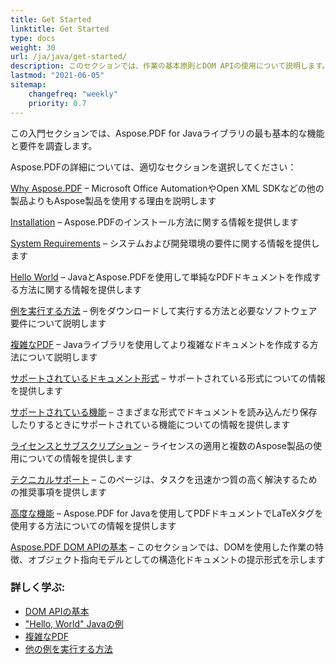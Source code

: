```yaml
---
title: Get Started 
linktitle: Get Started
type: docs
weight: 30
url: /ja/java/get-started/
description: このセクションでは、作業の基本原則とDOM APIの使用について説明します。また、PDFドキュメントを作成するための単純および複雑な例を示します
lastmod: "2021-06-05"   
sitemap: 
    changefreq: "weekly"
    priority: 0.7
---
```


この入門セクションでは、Aspose.PDF for Javaライブラリの最も基本的な機能と要件を調査します。

Aspose.PDFの詳細については、適切なセクションを選択してください：

[Why Aspose.PDF](/pdf/ja/java/why-aspose-pdf/) – Microsoft Office AutomationやOpen XML SDKなどの他の製品よりもAspose製品を使用する理由を説明します

[Installation](/pdf/ja/java/installation/) – Aspose.PDFのインストール方法に関する情報を提供します

[System Requirements](/pdf/ja/java/system-requirements/) – システムおよび開発環境の要件に関する情報を提供します

[Hello World](/pdf/ja/java/hello-world-example/) – JavaとAspose.PDFを使用して単純なPDFドキュメントを作成する方法に関する情報を提供します

[例を実行する方法](/pdf/ja/java/how-to-run-other-examples/) – 例をダウンロードして実行する方法と必要なソフトウェア要件について説明します

[複雑なPDF](/pdf/ja/java/complex-pdf-example/) – Javaライブラリを使用してより複雑なドキュメントを作成する方法について説明します

[サポートされているドキュメント形式](/pdf/ja/java/supported-file-formats/) – サポートされている形式についての情報を提供します

[サポートされている機能](/pdf/ja/java/key-features/) – さまざまな形式でドキュメントを読み込んだり保存したりするときにサポートされている機能についての情報を提供します

[ライセンスとサブスクリプション](/pdf/ja/java/licensing/) – ライセンスの適用と複数のAspose製品の使用についての情報を提供します

[テクニカルサポート](/pdf/ja/java/technical-support/) – このページは、タスクを迅速かつ質の高く解決するための推奨事項を提供します

[高度な機能](/pdf/ja/java/advanced-features/) – Aspose.PDF for Javaを使用してPDFドキュメントでLaTeXタグを使用する方法についての情報を提供します

[Aspose.PDF DOM APIの基本](/pdf/ja/java/basics-of-dom-api/) – このセクションでは、DOMを使用した作業の特徴、オブジェクト指向モデルとしての構造化ドキュメントの提示形式を示します

### 詳しく学ぶ:

- [DOM APIの基本](/pdf/ja/java/basics-of-dom-api/)
- ["Hello, World" Javaの例](/pdf/ja/java/hello-world-example/)
- [複雑なPDF](/pdf/ja/java/complex-pdf-example/)
- [他の例を実行する方法](/pdf/ja/java/how-to-run-other-examples/)